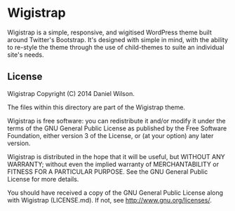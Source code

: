 # Wigistrap
Wigistrap is a simple, responsive, and wigitised WordPress theme built around Twitter's Bootstrap. 
It's designed with simple in mind, with the ability to re-style the theme through the use of child-themes to suite an individual site's needs.

## License
Wigistrap Copyright (C) 2014 Daniel Wilson.

The files within this directory are part of the Wigistrap theme.

Wigistrap is free software: you can redistribute it and/or modify
it under the terms of the GNU General Public License as published by
the Free Software Foundation, either version 3 of the License, or
(at your option) any later version.

Wigistrap is distributed in the hope that it will be useful,
but WITHOUT ANY WARRANTY; without even the implied warranty of
MERCHANTABILITY or FITNESS FOR A PARTICULAR PURPOSE.  See the
GNU General Public License for more details.

You should have received a copy of the GNU General Public License
along with Wigistrap (LICENSE.md).  If not, see <http://www.gnu.org/licenses/>.